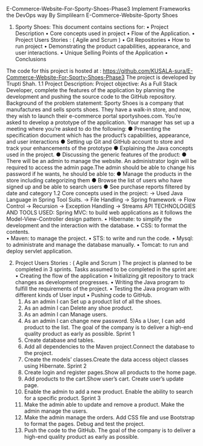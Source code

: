 E-Commerce-Website-For-Sporty-Shoes-Phase3
Implement Frameworks the DevOps way By Simplilearn E-Commerce-Website-Sporty Shoes
1. Sporty Shoes:  This document contains sections for: 
• Project Description 
• Core concepts used in project 
• Flow of the Application. 
• Project Users Stories : ( Agile and Scrum ) 
• Git Repositories 
• How to run project 
• Demonstrating the product capabilities, appearance, and user interactions. 
• Unique Selling Points of the Application • Conclusions

The code for this project is hosted at : https://github.com/KUSALA-sura/E-Commerce-Website-For-Sporty-Shoes-Phase3
The project is developed by Trupti Shah.
1.1 Project Description:
Project objective: As a Full Stack Developer, complete the features of the application by planning the development and pushing the source code to the GitHub repository.
Background of the problem statement: Sporty Shoes is a company that manufactures and sells sports shoes. They have a walk-in store, and now, they wish to launch their e-commerce portal sportyshoes.com.
You’re asked to develop a prototype of the application. Your manager has set up a meeting where you’re asked to do the following: 
● Presenting the specification document which has the product’s capabilities, appearance, and user interactions
 ● Setting up Git and GitHub account to store and track your enhancements of the prototype 
● Explaining the Java concepts used in the project. 
● Discussing the generic features of the product: 
● There will be an admin to manage the website. An administrator login will be required to access the admin page.The admin should be able to change his password if he wants, he should be able to: ● Manage the products in the store including categorizing them 
● Browse the list of users who have signed up and be able to search users 
● See purchase reports filtered by date and category
1.2 Core concepts used in the project: ->
Used Java Language in Spring Tool Suits. -> File Handling -> Spring framework -> Flow Control -> Recursion -> Exception Handling -> Streams API TECHNOLOGIES AND TOOLS USED:
Spring MVC: to build web applications as it follows the Model-View-Controller design pattern. 
• Hibernate: to simplify the development and the interaction with the database. 
• CSS: to format the contents.  
• Maven: to manage the project. 
• STS: to write and run the code. 
• Mysql: to administrate and manage the database manually.
• Tomcat: to run and deploy servlet application.

2. Project Users Stories : ( Agile and Scrum )
The project is planned to be completed in 3 sprints. Tasks assumed to be completed in the sprint are: • Creating the flow of the application • Initializing git repository to track changes as development progresses. • Writing the Java program to fulfill the requirements of the project. • Testing the Java program with different kinds of User input • Pushing code to GitHub.
    1. As an admin I can Set up a product list of all the shoes. 
    2. As an admin I can Delete any shoe product. 
    3. As an admin I can Manage users. 
    4. As an admin I can change new password. 5)As a User, I can add product to the list. The goal of the company is to deliver a high-end quality product as early as possible. 
Sprint 1
    1. Create database and tables. 
    2. Add all dependencies to the Maven project.Connect the database to the project. 
    3. Create the models’ classes.Create the data access object classes using Hibernate. Sprint 2 
    4. Create login and register pages.Show all products to the home page. 
    5. Add products to the cart.Show user’s cart. Create user’s update page. 
    6. Enable the admin to add a new product. Enable the ability to search for a specific product. Sprint 3 
    7. Make the admin able to update and remove a product. Make the admin manage the users. 
    8. Make the admin manage the orders. Add CSS file and use Bootstrap to format the pages. Debug and test the project. 
    9. Push the code to the GitHub. The goal of the company is to deliver a high-end quality product as early as possible.

